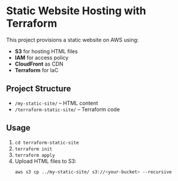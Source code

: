 # Static Website Hosting with Terraform

This project provisions a static website on AWS using:

- **S3** for hosting HTML files
- **IAM** for access policy
- **CloudFront** as CDN
- **Terraform** for IaC

## Project Structure

- `/my-static-site/` – HTML content
- `/terraform-static-site/` – Terraform code

## Usage

1. `cd terraform-static-site`
2. `terraform init`
3. `terraform apply`
4. Upload HTML files to S3:
   ```bash
   aws s3 cp ../my-static-site/ s3://<your-bucket> --recursive
